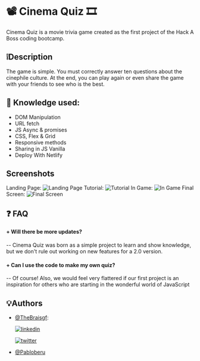 # 📽️ Cinema Quiz 🎞️

Cinema Quiz is a movie trivia game created as the first project of the Hack A Boss coding bootcamp.


## ❕Description
The game is simple.
You must correctly answer ten questions about the cinephile culture.
At the end, you can play again or even share the game with your friends to see who is the best.
## 🧠 Knowledge used:
- DOM Manipulation
- URL fetch
- JS Async & promises
- CSS, Flex & Grid
- Responsive methods
- Sharing in JS Vanilla
- Deploy With Netlify


## Screenshots
Landing Page:
![Landing Page](https://i.imgur.com/orDidK0.png)
Tutorial:
![Tutorial](https://i.imgur.com/qTW8sNV.png)
In Game:
![In Game](https://i.imgur.com/t8B0ZQn.png)
Final Screen:
![Final Screen](https://i.imgur.com/i1BfoQ4.png)


## ❓ FAQ

#### + Will there be more updates?

-- Cinema Quiz was born as a simple project to learn and show knowledge, but we don't rule out working on new features for a 2.0 version.

#### + Can I use the code to make my own quiz?

-- Of course!
Also, we would feel very flattered if our first project is an inspiration for others who are starting in the wonderful world of JavaScript


## 💡Authors 

- [@TheBraisgf](https://github.com/TheBraisgf):


    [![linkedin](https://img.shields.io/badge/linkedin-0A66C2?style=for-the-badge&logo=linkedin&logoColor=white)](https://www.linkedin.com/)

    [![twitter](https://img.shields.io/badge/twitter-1DA1F2?style=for-the-badge&logo=twitter&logoColor=white)](https://twitter.com/)


- [@Pabloberu](https://github.com/pabloberu)
